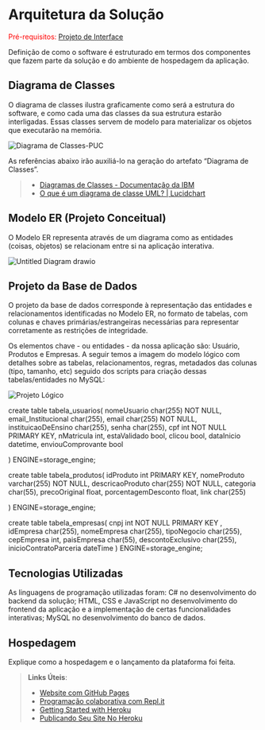 # Arquitetura da Solução

<span style="color:red">Pré-requisitos: <a href="3-Projeto de Interface.md"> Projeto de Interface</a></span>

Definição de como o software é estruturado em termos dos componentes que fazem parte da solução e do ambiente de hospedagem da aplicação.

## Diagrama de Classes

O diagrama de classes ilustra graficamente como será a estrutura do software, e como cada uma das classes da sua estrutura estarão interligadas. Essas classes servem de modelo para materializar os objetos que executarão na memória.

![Diagrama de Classes-PUC](https://user-images.githubusercontent.com/70844369/229944823-3a5d4fcb-8b1b-4f0b-b2a8-a07802911469.png)

As referências abaixo irão auxiliá-lo na geração do artefato “Diagrama de Classes”.

> - [Diagramas de Classes - Documentação da IBM](https://www.ibm.com/docs/pt-br/rational-soft-arch/9.6.1?topic=diagrams-class)
> - [O que é um diagrama de classe UML? | Lucidchart](https://www.lucidchart.com/pages/pt/o-que-e-diagrama-de-classe-uml)

## Modelo ER (Projeto Conceitual)

O Modelo ER representa através de um diagrama como as entidades (coisas, objetos) se relacionam entre si na aplicação interativa.

![Untitled Diagram drawio](https://user-images.githubusercontent.com/79220860/229956206-fa232741-37a2-48dc-beb0-bac447152687.png)


## Projeto da Base de Dados

O projeto da base de dados corresponde à representação das entidades e relacionamentos identificadas no Modelo ER, no formato de tabelas, com colunas e chaves primárias/estrangeiras necessárias para representar corretamente as restrições de integridade.

Os elementos chave - ou entidades - da nossa aplicação são: Usuário, Produtos e Empresas. A seguir temos a imagem do modelo lógico com detalhes sobre as tabelas, relacionamentos, regras, metadados das colunas (tipo, tamanho, etc) seguido dos scripts para criação dessas tabelas/entidades no MySQL:

![Projeto Lógico](img/C%C3%B3pia%20de%20Diagrama%20de%20Classes-PUC.png)

create  table tabela_usuarios(
     nomeUsuario char(255) NOT NULL,
     email_Institucional char(255),
     email char(255) NOT NULL,
     instituicaoDeEnsino char(255),
     senha char(255),
     cpf int NOT NULL PRIMARY KEY,
     nMatricula int,
     estaValidado bool,
     clicou bool,
     dataInicio datetime,
     enviouComprovante bool

) ENGINE=storage_engine;

create  table tabela_produtos(
    idProduto int PRIMARY KEY,
    nomeProduto varchar(255) NOT NULL,
    descricaoProduto char(255) NOT NULL,
    categoria char(55),
    precoOriginal float,
    porcentagemDesconto float,
    link char(255)

) ENGINE=storage_engine;

create  table tabela_empresas(
    cnpj int NOT NULL PRIMARY KEY ,
    idEmpresa char(255),
    nomeEmpresa char(255),
    tipoNegocio char(255),
    cepEmpresa int,
    paisEmpresa char(55),
    descontoExclusivo char(255),
    inicioContratoParceria dateTime
) ENGINE=storage_engine;


## Tecnologias Utilizadas

As linguagens de programação utilizadas foram:
C# no desenvolvimento do backend da solução;
HTML, CSS e JavaScript no desenvolvimento do frontend da aplicação e a implementação de certas funcionalidades interativas;
MySQL no desenvolvimento do banco de dados.


## Hospedagem

Explique como a hospedagem e o lançamento da plataforma foi feita.

> **Links Úteis**:
>
> - [Website com GitHub Pages](https://pages.github.com/)
> - [Programação colaborativa com Repl.it](https://repl.it/)
> - [Getting Started with Heroku](https://devcenter.heroku.com/start)
> - [Publicando Seu Site No Heroku](http://pythonclub.com.br/publicando-seu-hello-world-no-heroku.html)
